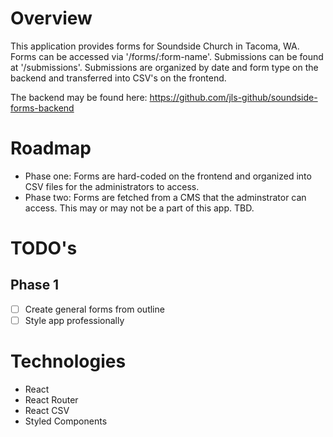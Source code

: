 # Overview

This application provides forms for Soundside Church in Tacoma, WA. Forms can be accessed via '/forms/:form-name'. Submissions can be found at '/submissions'. Submissions are organized by date and form type on the backend and transferred into CSV's on the frontend.

The backend may be found here: https://github.com/jls-github/soundside-forms-backend 

# Roadmap

- Phase one: Forms are hard-coded on the frontend and organized into CSV files for the administrators to access.
- Phase two: Forms are fetched from a CMS that the adminstrator can access. This may or may not be a part of this app. TBD.

# TODO's

## Phase 1

- [ ] Create general forms from outline
- [ ] Style app professionally

# Technologies

- React
- React Router
- React CSV
- Styled Components
